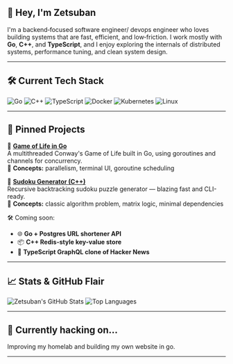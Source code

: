 ## 👋 Hey, I'm Zetsuban

I'm a backend‑focused software engineer/ devops engineer who loves building systems that are fast, efficient, and low‑friction. I work mostly with **Go**, **C++**, and **TypeScript**, and I enjoy exploring the internals of distributed systems, performance tuning, and clean system design.

---

## 🛠️ Current Tech Stack

![Go](https://img.shields.io/badge/Go-00ADD8?style=flat-square&logo=go&logoColor=white)
![C++](https://img.shields.io/badge/C++-00599C?style=flat-square&logo=c%2b%2b&logoColor=white)
![TypeScript](https://img.shields.io/badge/TypeScript-3178C6?style=flat-square&logo=typescript&logoColor=white)
![Docker](https://img.shields.io/badge/Docker-2496ED?style=flat-square&logo=docker&logoColor=white)
![Kubernetes](https://img.shields.io/badge/Postgres-336791?style=flat-square&logo=kubernetes&logoColor=white)
![Linux](https://img.shields.io/badge/Linux-FCC624?style=flat-square&logo=linux&logoColor=black)

---

## 📌 Pinned Projects

🔹 [**Game of Life in Go**](https://github.com/Zetsuban/game-of-life)  
A multithreaded Conway's Game of Life built in Go, using goroutines and channels for concurrency.  
🧠 **Concepts:** parallelism, terminal UI, goroutine scheduling

🔹 [**Sudoku Generator (C++)**](https://github.com/Zetsuban/sudoku-generator)  
Recursive backtracking sudoku puzzle generator — blazing fast and CLI-ready.  
🧩 **Concepts:** classic algorithm problem, matrix logic, minimal dependencies

🛠 Coming soon:
- 🌐 **Go + Postgres URL shortener API**
- 📦 **C++ Redis-style key-value store**
- 🔁 **TypeScript GraphQL clone of Hacker News**

---

## 📈 Stats & GitHub Flair

![Zetsuban's GitHub Stats](https://github-readme-stats.vercel.app/api?username=Zetsuban&show_icons=true&theme=tokyonight&count_private=true)
![Top Languages](https://github-readme-stats.vercel.app/api/top-langs/?username=Zetsuban&layout=compact&theme=tokyonight)

---

## 🔭 Currently hacking on...

Improving my homelab and building my own website in go.

---

